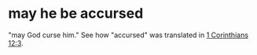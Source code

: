 # may he be accursed

"may God curse him." See how "accursed" was translated in [1 Corinthians 12:3](../12/03.md).

